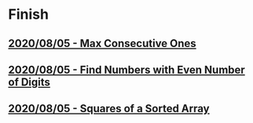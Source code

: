 # Finish

## [2020/08/05 - Max Consecutive Ones](https://github.com/marshal604/leetcode/tree/master/Explore-Array101/Max%20Consecutive%20Ones)

## [2020/08/05 - Find Numbers with Even Number of Digits](https://github.com/marshal604/leetcode/tree/master/Explore-Array101/Find%20Numbers%20with%20Even%20Number%20of%20Digits)

## [2020/08/05 - Squares of a Sorted Array](https://github.com/marshal604/leetcode/tree/master/Explore-Array101/Squares%20of%20a%20Sorted%20Array)
